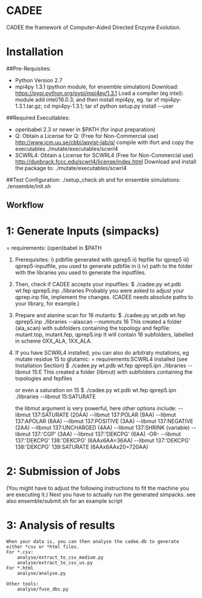 CADEE
=====

CADEE the framework of Computer-Aided Directed Enzyme Evolution.

# Installation

##Pre-Requisites:
- Python Version 2.7 
- mpi4py 1.3.1 (python module, for ensemble simulation)
  Download: https://pypi.python.org/pypi/mpi4py/1.3.1
  Load a compiler (eg intel):
    module add intel/16.0.3;
  and then install mpi4py, eg. 
    tar xf mpi4py-1.3.1.tar.gz; 
    cd mpi4py-1.3.1; 
    tar xf python setup.py install --user

##Required Executlables:
- openbabel 2.3 or newer in $PATH (for input preparation)
- Q:
  Obtain a License for Q: (Free for Non-Commercial use)
    http://www.icm.uu.se/cbbi/aqvist-lab/q/
  compile with ifort and copy the executables 
    ./mutate/executables/scwrl4
- SCWRL4: 
  Obtain a License for SCWRL4 (Free for Non-Commercial use)
    http://dunbrack.fccc.edu/scwrl4/license/index.html
  Download and install the package to:
    ./mutate/executables/scwrl4

##Test Configuration:
./setup_check.sh
and for ensemble simulations:
./ensemble/init.sh


## Workflow 
# 1: Generate Inputs (simpacks)
= requirements: (open)babel in $PATH
1. Prerequisites:
    i)   pdbfile generated with qprep5
    ii)  fepfile for qprep5
    iii) qprep5-inputfile, you used to generate pdbfile in i)
    iv)  path to the folder with the libraries you used to generate the inputfiles.

2. Then, check if CADEE accepts your inputfiles:
    $ ./cadee.py wt.pdb wt.fep qprep5.inp ./libraries 
    Probably you were asked to adjust your qprep.inp file, implement the changes.
    (CADEE needs absolute paths to your library, for example.)

3. Prepare and alanine scan for 16 mutants:
    $ ./cadee.py wt.pdb wt.fep qprep5.inp ./libraries --alascan --nummuts 16
    This created a folder (ala_scan) with subfolders containing the topology and fepfile: mutant.top, mutant.fep, qprep5.inp
    It will contain 16 subfolders, labelled in scheme 0XX_ALA, 1XX_ALA.

4. If you have SCWRL4 installed, you can also do arbitraty mutations, eg mutate residue 15 to glutamic:
    = requirements:SCWRL4 installed (see Installation Section)
    $ ./cadee.py wt.pdb wt.fep qprep5.ipn ./libraries --libmut 15:E
    This created a folder (libmut) with subfolders containing the topologies and fepfiles

   or even a saturation on 15 
    $ ./cadee.py wt.pdb wt.fep qprep5.ipn ./libraries --libmut 15:SATURATE

    the libmut argument is very powerful, here other options include:
         --libmut 137:SATURATE (20AA)
         --libmut 137:POLAR (9AA)
         --libmut 137:APOLAR (8AA)
         --libmut 137:POSITIVE (3AA)
         --libmut 137:NEGATIVE (2AA)
         --libmut 137:UNCHARGED (4AA)
         --libmut 137:SHRINK (variable)
         --libmut 137:'CGP' (3AA)
         --libmut 137:'DEKCPG' (6AA)
         -OR-
         --libmut 137:'DEKCPG' 138:'DEKCPG' (6AAx6AA=36AA)
         --libmut 137:'DEKCPG' 138:'DEKCPG' 139:SATURATE (6AAx6AAx20=720AA)

# 2: Submission of Jobs
(You might have to adjust the following instructions to fit the machine you are executing it.)
    Next you have to actually run the generated simpacks.
    see also ensemble/submit.sh for an example script

# 3: Analysis of results
    When your data is, you can then analyse the cadee.db to generate either *csv or *html files.
    For *.csv:
        analyse/extract_to_csv_medium.py
        analyse/extract_to_csv_us.py  
    For *.html
        analyse/analyse.py 
        
    Other tools:
        analyse/fuse_dbs.py

